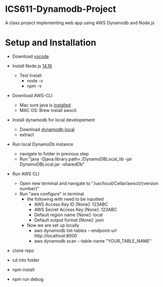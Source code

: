 # ICS611-Dynamodb-Project
A class project implementing web app using AWS Dynamodb and Node.js


# Setup and Installation
* Download [vscode](https://code.visualstudio.com/download)
* Install Node.js [14.16](https://nodejs.org/en/)
    * Test Install
        * node -v
        * npm -v

* Download AWS-CLI
    * Mac sure java is [installed](https://java.com/en/download/apple.jsp) 
    * MAC OS: Brew install awscli
* Install dynamodb for local developement
    * Download [dynamodb-local](https://s3-us-west-2.amazonaws.com/dynamodb-local/dynamodb_local_latest.zip)
    * extract
* Run local DynamoDb instance
    * navigate to folder in previous step
    * Run "java -Djava.library.path=./DynamoDBLocal_lib -jar DynamoDBLocal.jar -sharedDb"
* Run AWS CLI
    * Open new terminal and navigate to "/usr/local/Cellar/awscli/{version number}" 
    * Run "aws configure" in terminal
        * the following with need to be inputted 
            * AWS Access Key ID [None]: 123ABC
            * AWS Secret Access Key [None]: 123ABC
            * Default region name [None]: local
            * Default output format [None]: json
        * Now we are set up locally 
            * aws dynamodb list-tables --endpoint-url http://localhost:8000 
            * aws dynamodb scan --table-name "YOUR_TABLE_NAME"
* clone repo
* cd into folder
* npm install
* npm run debug

